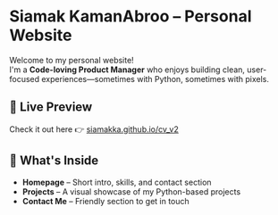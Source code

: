 # Siamak KamanAbroo – Personal Website

Welcome to my personal website!  
I'm a **Code-loving Product Manager** who enjoys building clean, user-focused experiences—sometimes with Python, sometimes with pixels.

## 🔗 Live Preview
Check it out here 👉 [siamakka.github.io/cv_v2](https://siamakka.github.io/cv_v2/)

## 🧩 What's Inside
- **Homepage** – Short intro, skills, and contact section
- **Projects** – A visual showcase of my Python-based projects
- **Contact Me** – Friendly section to get in touch
